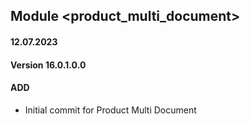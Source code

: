 ## Module <product_multi_document>

#### 12.07.2023
#### Version 16.0.1.0.0
#### ADD
- Initial commit for Product Multi Document